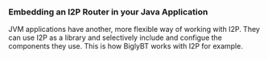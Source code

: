 
### Embedding an I2P Router in your Java Application


JVM applications have another, more flexible way of working with I2P. They can
use I2P as a library and selectively include and configue the components they
use. This is how BiglyBT works with I2P for example.

